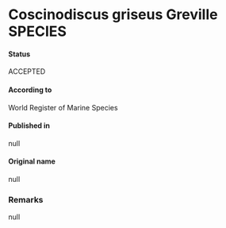 Coscinodiscus griseus Greville SPECIES
=======

#### Status
ACCEPTED

#### According to
World Register of Marine Species

#### Published in
null

#### Original name
null

### Remarks
null